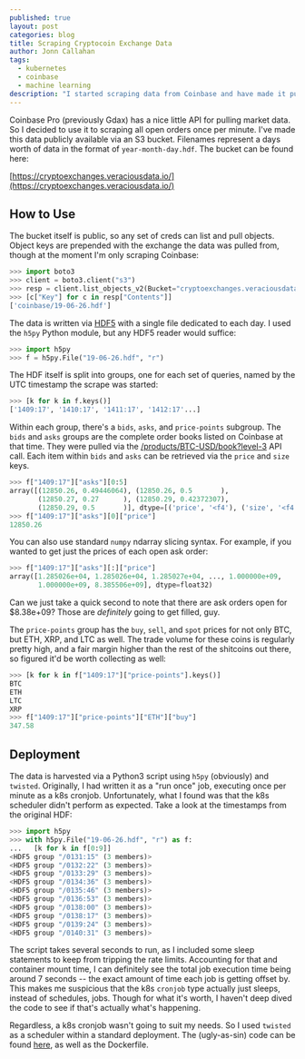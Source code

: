 ```yaml
---
published: true
layout: post
categories: blog
title: Scraping Cryptocoin Exchange Data
author: Jonn Callahan
tags:
  - kubernetes
  - coinbase
  - machine learning
description: "I started scraping data from Coinbase and have made it publicly available. Possibly more exchanges to be added later. Each days worth of data is written via HDF5 and backed up to a publicly readable S3 bucket. Don't make me regret it."
---
```


Coinbase Pro (previously Gdax) has a nice little API for pulling market data. So I decided to use it to scraping all open orders once per minute. I've made this data publicly available via an S3 bucket. Filenames represent a days worth of data in the format of `year-month-day.hdf`. The bucket can be found here:

[https://cryptoexchanges.veraciousdata.io/](https://cryptoexchanges.veraciousdata.io/)

## How to Use

The bucket itself is public, so any set of creds can list and pull objects. Object keys are prepended with the exchange the data was pulled from, though at the moment I'm only scraping Coinbase:

```python
>>> import boto3
>>> client = boto3.client("s3")
>>> resp = client.list_objects_v2(Bucket="cryptoexchanges.veraciousdata.io", Prefix="coinbase/")
>>> [c["Key"] for c in resp["Contents"]]
['coinbase/19-06-26.hdf']
```

The data is written via [HDF5](https://en.wikipedia.org/wiki/HDF) with a single file dedicated to each day. I used the `h5py` Python module, but any HDF5 reader would suffice:

```python
>>> import h5py
>>> f = h5py.File("19-06-26.hdf", "r")
```

The HDF itself is split into groups, one for each set of queries, named by the UTC timestamp the scrape was started:

```python
>>> [k for k in f.keys()]
['1409:17', '1410:17', '1411:17', '1412:17'...]
```

Within each group, there's a `bids`, `asks`, and `price-points` subgroup. The `bids` and `asks` groups are the complete order books listed on Coinbase at that time. They were pulled via the [/products/BTC-USD/book?level-3](https://docs.pro.coinbase.com/#get-product-order-book) API call. Each item within `bids` and `asks` can be retrieved via the `price` and `size` keys.

```python
>>> f["1409:17"]["asks"][0:5]
array([(12850.26, 0.49446064), (12850.26, 0.5       ),
       (12850.27, 0.27      ), (12850.29, 0.42372307),
       (12850.29, 0.5       )], dtype=[('price', '<f4'), ('size', '<f4')])
>>> f["1409:17"]["asks"][0]["price"]
12850.26
```

You can also use standard `numpy` ndarray slicing syntax. For example, if you wanted to get just the prices of each open ask order:

```python
>>> f["1409:17"]["asks"][:]["price"]
array([1.285026e+04, 1.285026e+04, 1.285027e+04, ..., 1.000000e+09,
       1.000000e+09, 8.385506e+09], dtype=float32)
```

Can we just take a quick second to note that there are ask orders open for $8.38e+09? Those are _definitely_ going to get filled, guy. 

 The `price-points` group has the `buy`, `sell`, and `spot` prices for not only BTC, but ETH, XRP, and LTC as well. The trade volume for these coins is regularly pretty high, and a fair margin higher than the rest of the shitcoins out there, so figured it'd be worth collecting as well:

 ```python
 >>> [k for k in f["1409:17"]["price-points"].keys()]
BTC
ETH
LTC
XRP
>>> f["1409:17"]["price-points"]["ETH"]["buy"]
347.58
```

## Deployment

The data is harvested via a Python3 script using `h5py` (obviously) and `twisted`. Originally, I had written it as a "run once" job, executing once per minute as a k8s cronjob. Unfortunately, what I found was that the k8s scheduler didn't perform as expected. Take a look at the timestamps from the original HDF:

```python
>>> import h5py
>>> with h5py.File("19-06-26.hdf", "r") as f:
...   [k for k in f[0:9]]
<HDF5 group "/0131:15" (3 members)>
<HDF5 group "/0132:22" (3 members)>
<HDF5 group "/0133:29" (3 members)>
<HDF5 group "/0134:36" (3 members)>
<HDF5 group "/0135:46" (3 members)>
<HDF5 group "/0136:53" (3 members)>
<HDF5 group "/0138:00" (3 members)>
<HDF5 group "/0138:17" (3 members)>
<HDF5 group "/0139:24" (3 members)>
<HDF5 group "/0140:31" (3 members)>
```

The script takes several seconds to run, as I included some sleep statements to keep from tripping the rate limits. Accounting for that and container mount time, I can definitely see the total job execution time being around 7 seconds -- the exact amount of time each job is getting offset by. This makes me suspicious that the k8s `cronjob` type actually just sleeps, instead of schedules, jobs. Though for what it's worth, I haven't deep dived the code to see if that's actually what's happening.

Regardless, a k8s cronjob wasn't going to suit my needs. So I used `twisted` as a scheduler within a standard deployment. The (ugly-as-sin) code can be found [here](https://github.com/Atticuss/little-black-box/tree/master/images/exchange_scrape/coinbase), as well as the Dockerfile.